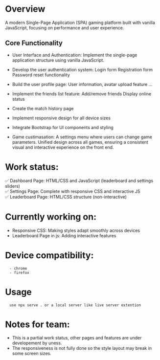 # Overview
A modern Single-Page Application (SPA) gaming platform built with vanilla JavaScript, focusing on performance and user experience.

## Core Functionality
- User Interface and Authentication:
    Implement the single-page application structure using vanilla JavaScript.
  
- Develop the user authentication system:
    Login form
    Registration form
    Password reset functionality
  
- Build the user profile page:
  User information,  avatar upload feature ...


- Implement the friends list feature:
  Add/remove friends
  Display online status

- Create the match history page
  
- Implement responsive design for all device sizes
- Integrate Bootstrap for UI components and styling
  
- Game custimasation: 
    A settings menu where users can change game parameters.
    Unified design across all games, ensuring a consistent visual and interactive experience on the front end.

# Work status:
✅ Dashboard Page: HTML/CSS and JavaScript (leaderboard and settings sliders)  
✅ Settings Page: Complete with responsive CSS and interactive JS  
✅ Leaderboard Page: HTML/CSS structure (non-interactive)

# Currently working on:
- Responsive CSS: Making styles adapt smoothly across devices
- Leaderboard Page in js: Adding interactive features

# Device compatibility:
      - chrome
      - firefox
# Usage
      use npx serve . or a local server like live server extention

# Notes for team:
  - This is a partial work status, other pages and features are under developement by uness.
  - The responsiveness is not fully done so the style layout may break in some screen sizes.
